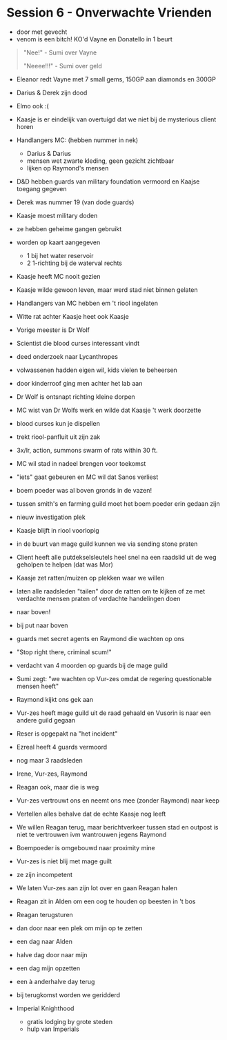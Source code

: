 # Session 6 - Onverwachte Vrienden

- door met gevecht
- venom is een bitch! KO'd Vayne en Donatello in 1 beurt

> "Nee!" - Sumi over Vayne
>
> "Neeee!!!" - Sumi over geld

- Eleanor redt Vayne met 7 small gems, 150GP aan diamonds en 300GP

- Darius & Derek zijn dood
- Elmo ook :(

- Kaasje is er eindelijk van overtuigd dat we niet bij de mysterious client horen

- Handlangers MC: (hebben nummer in nek)
    - Darius & Darius
    - mensen wet zwarte kleding, geen gezicht zichtbaar
    - lijken op Raymond's mensen

- D&D hebben guards van military foundation vermoord en Kaajse toegang gegeven
- Derek was nummer 19 (van dode guards)
- Kaasje moest military doden
- ze hebben geheime gangen gebruikt
- worden op kaart aangegeven
    - 1 bij het water reservoir
    - 2 1-richting bij de waterval rechts

- Kaasje heeft MC nooit gezien
- Kaasje wilde gewoon leven, maar werd stad niet binnen gelaten
- Handlangers van MC hebben em 't riool ingelaten
- Witte rat achter Kaasje heet ook Kaasje

- Vorige meester is Dr Wolf
- Scientist die blood curses interessant vindt
- deed onderzoek naar Lycanthropes
- volwassenen hadden eigen wil, kids vielen te beheersen
- door kinderroof ging men achter het lab aan
- Dr Wolf is ontsnapt richting kleine dorpen

- MC wist van Dr Wolfs werk en wilde dat Kaasje 't werk doorzette

- blood curses kun je dispellen
- trekt riool-panfluit uit zijn zak
- 3x/lr, action, summons swarm of rats within 30 ft.

- MC wil stad in nadeel brengen voor toekomst
- "iets" gaat gebeuren en MC wil dat Sanos verliest

- boem poeder was al boven gronds in de vazen!
- tussen smith's en farming guild moet het boem poeder erin gedaan zijn
- nieuw investigation plek

- Kaasje blijft in riool voorlopig
- in de buurt van mage guild kunnen we via sending stone praten

- Client heeft alle putdekselsleutels heel snel na een raadslid uit de weg geholpen te helpen (dat was Mor)

- Kaasje zet ratten/muizen op plekken waar we willen
- laten alle raadsleden "tailen" door de ratten om te kijken of ze met verdachte mensen praten of verdachte handelingen doen

- naar boven!
- bij put naar boven
- guards met secret agents en Raymond die wachten op ons
- "Stop right there, criminal scum!"

- verdacht van 4 moorden op guards bij de mage guild
- Sumi zegt: "we wachten op Vur-zes omdat de regering questionable mensen heeft"
- Raymond kijkt ons gek aan

- Vur-zes heeft mage guild uit de raad gehaald en Vusorin is naar een andere guild gegaan
- Reser is opgepakt na "het incident"
- Ezreal heeft 4 guards vermoord

- nog maar 3 raadsleden
- Irene, Vur-zes, Raymond
- Reagan ook, maar die is weg

- Vur-zes vertrouwt ons en neemt ons mee (zonder Raymond) naar keep
- Vertellen alles behalve dat de echte Kaasje nog leeft

- We willen Reagan terug, maar berichtverkeer tussen stad en outpost is niet te vertrouwen ivm wantrouwen jegens Raymond

- Boempoeder is omgebouwd naar proximity mine

- Vur-zes is niet blij met mage guilt
- ze zijn incompetent
- We laten Vur-zes aan zijn lot over en gaan Reagan halen

- Reagan zit in Alden om een oog te houden op beesten in 't bos
- Reagan terugsturen
- dan door naar een plek om mijn op te zetten

- een dag naar Alden
- halve dag door naar mijn
- een dag mijn opzetten
- een à anderhalve day terug

- bij terugkomst worden we geridderd
- Imperial Knighthood
    - gratis lodging by grote steden
    - hulp van Imperials
